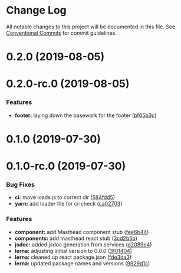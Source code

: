 # Change Log

All notable changes to this project will be documented in this file. See
[Conventional Commits](https://conventionalcommits.org) for commit guidelines.

# 0.2.0 (2019-08-05)

# 0.2.0-rc.0 (2019-08-05)

### Features

- **footer:** laying down the basework for the footer
  ([bf05b3c](https://github.com/carbon-design-system/ibm-dotcom-library/tree/master/packages/react/commit/bf05b3c))

# 0.1.0 (2019-07-30)

# 0.1.0-rc.0 (2019-07-30)

### Bug Fixes

- **ci:** move loads.js to correct dir
  ([584fdd5](https://github.com/carbon-design-system/ibm-dotcom-library/tree/master/packages/react/commit/584fdd5))
- **yarn:** add loader file for ci-check
  ([ca02703](https://github.com/carbon-design-system/ibm-dotcom-library/tree/master/packages/react/commit/ca02703))

### Features

- **component:** add Masthead component stub
  ([fee6b44](https://github.com/carbon-design-system/ibm-dotcom-library/tree/master/packages/react/commit/fee6b44))
- **components:** add masthead react stub
  ([3cd2b5b](https://github.com/carbon-design-system/ibm-dotcom-library/tree/master/packages/react/commit/3cd2b5b))
- **jsdoc:** added jsdoc generation from services
  ([d2089e4](https://github.com/carbon-design-system/ibm-dotcom-library/tree/master/packages/react/commit/d2089e4))
- **lerna:** adjusting initial version to 0.0.0
  ([3f01404](https://github.com/carbon-design-system/ibm-dotcom-library/tree/master/packages/react/commit/3f01404))
- **lerna:** cleaned up react package.json
  ([fde3da3](https://github.com/carbon-design-system/ibm-dotcom-library/tree/master/packages/react/commit/fde3da3))
- **lerna:** updated package names and versions
  ([9929d1c](https://github.com/carbon-design-system/ibm-dotcom-library/tree/master/packages/react/commit/9929d1c))

